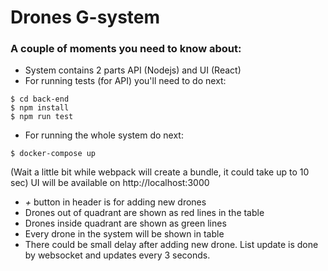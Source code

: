 # Drones G-system
### A couple of moments you need to know about:
* System contains 2 parts API (Nodejs) and UI (React)
* For running tests (for API) you'll need to do next:
```
$ cd back-end
$ npm install
$ npm run test
```
* For running the whole system do next:
```
$ docker-compose up
```
(Wait a little bit while webpack will create a bundle, it could take up to 10 sec)
UI will be available on http://localhost:3000
* *+* button in header is for adding new drones
* Drones out of quadrant are shown as red lines in the table
* Drones inside quadrant are shown as green lines
* Every drone in the system will be shown in table
* There could be small delay after adding new drone. List update is done by websocket and updates every 3 seconds.
